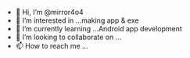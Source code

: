 - 👋 Hi, I’m @mirror4o4
- 👀 I’m interested in ...making app & exe
- 🌱 I’m currently learning ...Android app development
- 💞️ I’m looking to collaborate on ...
- 📫 How to reach me ...

<!---
mirror4o4/mirror4o4 is a ✨ special ✨ repository because its `README.md` (this file) appears on your GitHub profile.
You can click the Preview link to take a look at your changes.
--->
